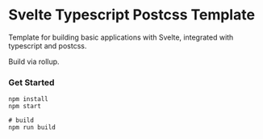 Svelte Typescript Postcss Template
====

Template for building basic applications with Svelte, integrated with typescript and postcss.

Build via rollup.


### Get Started

```shell
npm install
npm start

# build
npm run build
```
